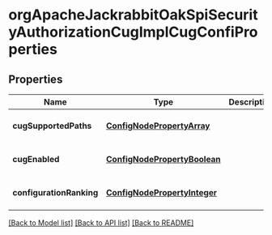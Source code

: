 # orgApacheJackrabbitOakSpiSecurityAuthorizationCugImplCugConfiProperties

## Properties
Name | Type | Description | Notes
------------ | ------------- | ------------- | -------------
**cugSupportedPaths** | [**ConfigNodePropertyArray**](ConfigNodePropertyArray.md) |  | [optional] [default to null]
**cugEnabled** | [**ConfigNodePropertyBoolean**](ConfigNodePropertyBoolean.md) |  | [optional] [default to null]
**configurationRanking** | [**ConfigNodePropertyInteger**](ConfigNodePropertyInteger.md) |  | [optional] [default to null]

[[Back to Model list]](../README.md#documentation-for-models) [[Back to API list]](../README.md#documentation-for-api-endpoints) [[Back to README]](../README.md)


